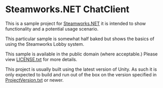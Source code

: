 Steamworks.NET ChatClient
=======

This is a sample project for [Steamworks.NET](https://github.com/rlabrecque/Steamworks.NET) it is intended to show functionality and a potential usage scenario.

This particular sample is somewhat half baked but shows the basics of using the Steamworks Lobby system.

This sample is available in the public domain (where acceptable.) Please view [LICENSE.txt](LICENSE.txt) for more details.

This project is usually built using the latest version of Unity. As such it is only expected to build and run out of the box on the version specified in [ProjectVersion.txt](ProjectSettings/ProjectVersion.txt) or newer.
